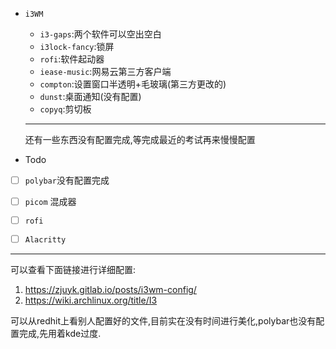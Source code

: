 - `i3WM`

  - `i3-gaps`:两个软件可以空出空白
  - `i3lock-fancy`:锁屏
  - `rofi`:软件起动器
  - `iease-music`:网易云第三方客户端
  - `compton`:设置窗口半透明+毛玻璃(第三方更改的)
  - `dunst`:桌面通知(没有配置)
  - `copyq`:剪切板

  ---

  还有一些东西没有配置完成,等完成最近的考试再来慢慢配置

- Todo

- [ ] `polybar`没有配置完成

- [ ] `picom` 混成器
- [ ] `rofi`
- [ ] `Alacritty`

---

可以查看下面链接进行详细配置:

1. https://zjuyk.gitlab.io/posts/i3wm-config/
2. https://wiki.archlinux.org/title/I3

可以从redhit上看别人配置好的文件,目前实在没有时间进行美化,polybar也没有配置完成,先用着kde过度.
